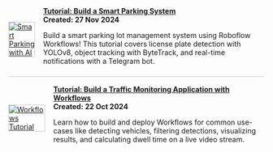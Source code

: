 <div class="tutorial-list">
  <!-- Tutorial 1 -->
  <div class="tutorial-item">
    <a href="https://youtu.be/tZa-QgFn7jg">
      <img src="https://img.youtube.com/vi/tZa-QgFn7jg/0.jpg" alt="Smart Parking with AI" />
    </a>
    <div class="tutorial-content">
      <a href="https://youtu.be/tZa-QgFn7jg">
        <strong>Tutorial: Build a Smart Parking System</strong>
      </a>
      <div><strong>Created: 27 Nov 2024</strong></div>
      <p>
        Build a smart parking lot management system using Roboflow Workflows!
        This tutorial covers license plate detection with YOLOv8, object tracking
        with ByteTrack, and real-time notifications with a Telegram bot.
      </p>
    </div>
  </div>

  <!-- Tutorial 2 -->
  <div class="tutorial-item">
    <a href="https://youtu.be/VCbcC5OEGRU">
      <img src="https://img.youtube.com/vi/VCbcC5OEGRU/0.jpg" alt="Workflows Tutorial" />
    </a>
    <div class="tutorial-content">
      <a href="https://youtu.be/VCbcC5OEGRU">
        <strong>Tutorial: Build a Traffic Monitoring Application with Workflows</strong>
      </a>
      <div><strong>Created: 22 Oct 2024</strong></div>
      <p>
        Learn how to build and deploy Workflows for common use-cases like detecting 
        vehicles, filtering detections, visualizing results, and calculating dwell 
        time on a live video stream.
      </p>
    </div>
  </div>
  
  <!-- Add more .tutorial-item blocks as needed -->
</div>

<style>
/* tutorial list styling */
.tutorial-list {
  display: flex;
  flex-direction: column;
  margin-bottom: 2rem;
}

.tutorial-item {
  display: flex;
  flex-direction: row;
  align-items: center;
  gap: 1rem;

  border-bottom: 1px solid #ccc;
  padding-bottom: 0.5rem;
  margin-bottom: 1rem;
}

.tutorial-item:last-of-type {
  border-bottom: none;
  margin-bottom: 0;
}

.tutorial-item img {
  max-width: 300px;
  height: auto;
  flex-shrink: 0;
  border: 1px solid #ccc;
}

.tutorial-content {
  flex: 1 1 auto;
}

/* On mobile: stack content and center the thumbnail */
@media (max-width: 768px) {
  .tutorial-item {
    flex-direction: column;
    align-items: center;
  }
  .tutorial-item img {
    max-width: 100%;
    margin: 0 auto;
    display: block;
  }
}
</style>
